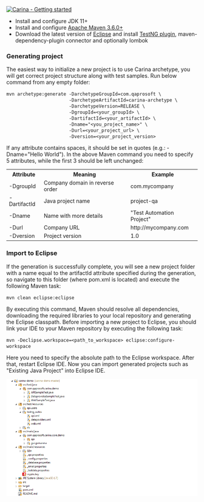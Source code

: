 
[![Carina - Getting started](https://raw.githubusercontent.com/qaprosoft/carina/master/docs/img/video.png)](https://youtu.be/UtY-KLFnmI8)

* Install and configure JDK 11+
* Install and configure [Apache Maven 3.6.0+](http://maven.apache.org/)
* Download the latest version of [Eclipse](http://www.eclipse.org/downloads/) and install [TestNG plugin](http://testng.org/doc/download.html), maven-dependency-plugin connector and optionally lombok

### Generating project
The easiest way to initialize a new project is to use Carina archetype, you will get correct project structure along with test samples. Run below command from any empty folder:
```
mvn archetype:generate -DarchetypeGroupId=com.qaprosoft \
                       -DarchetypeArtifactId=carina-archetype \
                       -DarchetypeVersion=RELEASE \
                       -DgroupId=<your_groupId> \
                       -DartifactId=<your_artifactId> \
                       -Dname="<you_project_name>" \
                       -Durl=<your_project_url> \
                       -Dversion=<your_project_version>
```
If any attribute contains spaces, it should be set in quotes (e.g.: -Dname="Hello World"). In the above Maven command you need to specify 5 attributes, while the first 3 should be left unchanged:

<table>
	<tr>
		<th>Attribute</th>
		<th>Meaning</th>
		<th>Example</th>
	</tr>
	<tr>
		<td>-DgroupId</td>
		<td>Company domain in reverse order</td>
		<td>com.mycompany</td>
	</tr>
	<tr>
		<td>-DartifactId</td>
		<td>Java project name</td>
		<td>project-qa</td>
	</tr>
	<tr>
		<td>-Dname</td>
		<td>Name with more details</td>
		<td>"Test Automation Project"</td>
	</tr>
	<tr>
		<td>-Durl</td>
		<td>Company URL</td>
		<td>http://mycompany.com</td>
	</tr>
	<tr>
		<td>-Dversion</td>
		<td>Project version</td>
		<td>1.0</td>
	</tr>
</table>

### Import to Eclipse
If the generation is successfully complete, you will see a new project folder with a name equal to the artifactId attribute specified during the generation, so navigate to this folder (where pom.xml is located) and execute the following Maven task:
```
mvn clean eclipse:eclipse
```
By executing this command, Maven should resolve all dependencies, downloading the required libraries to your local repository and generating the Eclipse classpath. Before importing a new project to Eclipse, you should link your IDE to your Maven repository by executing the following task:
```
mvn -Declipse.workspace=<path_to_workspace> eclipse:configure-workspace
```
Here you need to specify the absolute path to the Eclipse workspace. After that, restart Eclipse IDE. Now you can import generated projects such as "Existing Java Project" into Eclipse IDE.

![Eclipse view](img/001-Initial-setup.png)

